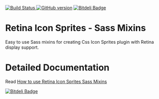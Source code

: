 [ ![Build Status](https://travis-ci.org/themestent/retina-icon-sprites.png?branch=master) ](https://travis-ci.org/themestent/retina-icon-sprites "Build Status of Retina Icons Sprite Sass Mixins Repository") [![GitHub version](https://badge.fury.io/gh/themestent%2Fretina-icon-sprites.png)](http://badge.fury.io/gh/themestent%2Fretina-icon-sprites) [![Bitdeli Badge](https://d2weczhvl823v0.cloudfront.net/themestent/retina-icon-sprites/trend.png)](https://bitdeli.com/free "Bitdeli Badge")

Retina Icon Sprites - Sass Mixins
===================

Easy to use Sass mixins for creating Css Icon Sprites plugin with Retina display support.

Detailed Documentation
===================
Read [ How to use Retina Icon Sprites Sass Mixins ](http://themestent.github.io/retina-icon-sprites/)


[![Bitdeli Badge](https://d2weczhvl823v0.cloudfront.net/themestent/retina-icon-sprites/trend.png)](https://bitdeli.com/free "Bitdeli Badge")

